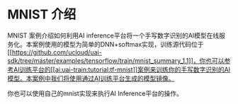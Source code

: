 

# MNIST 介绍
MNIST 案例介绍如何利用AI inference平台将一个手写数字识别的AI模型在线服务化。本案例使用的模型为简单的DNN+softmax实现，训练源代码位于[[https://github.com/ucloud/uai-sdk/tree/master/examples/tensorflow/train/mnist_summary_1.1]]，你也可以参考AI训练平台的[[ai:uai-train:tutorial:tf-mnist]]案例来训练你的手写数字识别的AI模型。本案例中我们将使用通过AI训练平台生成的模型镜像。

你也可以使用自己的mnist实现来执行AI Inference平台的操作。

